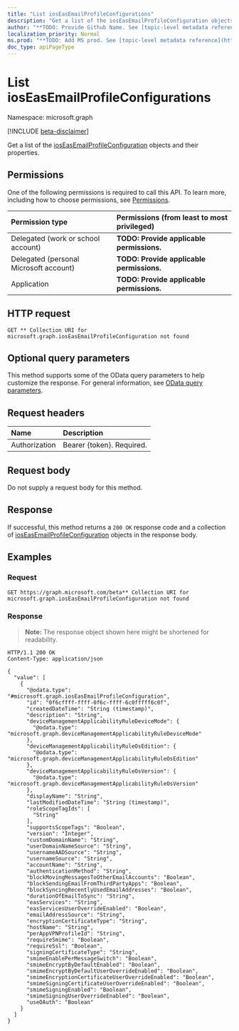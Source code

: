```yaml
---
title: "List iosEasEmailProfileConfigurations"
description: "Get a list of the iosEasEmailProfileConfiguration objects and their properties."
author: "**TODO: Provide Github Name. See [topic-level metadata reference](https://msgo.azurewebsites.net/add/document/guidelines/metadata.html#topic-level-metadata)**"
localization_priority: Normal
ms.prod: "**TODO: Add MS prod. See [topic-level metadata reference](https://msgo.azurewebsites.net/add/document/guidelines/metadata.html#topic-level-metadata)**"
doc_type: apiPageType
---
```


# List iosEasEmailProfileConfigurations
Namespace: microsoft.graph

[!INCLUDE [beta-disclaimer](../../includes/beta-disclaimer.md)]

Get a list of the [iosEasEmailProfileConfiguration](../resources/ioseasemailprofileconfiguration.md) objects and their properties.

## Permissions
One of the following permissions is required to call this API. To learn more, including how to choose permissions, see [Permissions](/graph/permissions-reference).

|Permission type|Permissions (from least to most privileged)|
|:---|:---|
|Delegated (work or school account)|**TODO: Provide applicable permissions.**|
|Delegated (personal Microsoft account)|**TODO: Provide applicable permissions.**|
|Application|**TODO: Provide applicable permissions.**|

## HTTP request

<!-- {
  "blockType": "ignored"
}
-->
``` http
GET ** Collection URI for microsoft.graph.iosEasEmailProfileConfiguration not found
```

## Optional query parameters
This method supports some of the OData query parameters to help customize the response. For general information, see [OData query parameters](/graph/query-parameters).

## Request headers
|Name|Description|
|:---|:---|
|Authorization|Bearer {token}. Required.|

## Request body
Do not supply a request body for this method.

## Response

If successful, this method returns a `200 OK` response code and a collection of [iosEasEmailProfileConfiguration](../resources/ioseasemailprofileconfiguration.md) objects in the response body.

## Examples

### Request
<!-- {
  "blockType": "request",
  "name": "list_ioseasemailprofileconfiguration"
}
-->
``` http
GET https://graph.microsoft.com/beta** Collection URI for microsoft.graph.iosEasEmailProfileConfiguration not found
```


### Response
>**Note:** The response object shown here might be shortened for readability.
<!-- {
  "blockType": "response",
  "truncated": true,
  "@odata.type": "Collection(microsoft.graph.iosEasEmailProfileConfiguration)"
}
-->
``` http
HTTP/1.1 200 OK
Content-Type: application/json

{
  "value": [
    {
      "@odata.type": "#microsoft.graph.iosEasEmailProfileConfiguration",
      "id": "0f6cffff-ffff-0f6c-ffff-6c0fffff6c0f",
      "createdDateTime": "String (timestamp)",
      "description": "String",
      "deviceManagementApplicabilityRuleDeviceMode": {
        "@odata.type": "microsoft.graph.deviceManagementApplicabilityRuleDeviceMode"
      },
      "deviceManagementApplicabilityRuleOsEdition": {
        "@odata.type": "microsoft.graph.deviceManagementApplicabilityRuleOsEdition"
      },
      "deviceManagementApplicabilityRuleOsVersion": {
        "@odata.type": "microsoft.graph.deviceManagementApplicabilityRuleOsVersion"
      },
      "displayName": "String",
      "lastModifiedDateTime": "String (timestamp)",
      "roleScopeTagIds": [
        "String"
      ],
      "supportsScopeTags": "Boolean",
      "version": "Integer",
      "customDomainName": "String",
      "userDomainNameSource": "String",
      "usernameAADSource": "String",
      "usernameSource": "String",
      "accountName": "String",
      "authenticationMethod": "String",
      "blockMovingMessagesToOtherEmailAccounts": "Boolean",
      "blockSendingEmailFromThirdPartyApps": "Boolean",
      "blockSyncingRecentlyUsedEmailAddresses": "Boolean",
      "durationOfEmailToSync": "String",
      "easServices": "String",
      "easServicesUserOverrideEnabled": "Boolean",
      "emailAddressSource": "String",
      "encryptionCertificateType": "String",
      "hostName": "String",
      "perAppVPNProfileId": "String",
      "requireSmime": "Boolean",
      "requireSsl": "Boolean",
      "signingCertificateType": "String",
      "smimeEnablePerMessageSwitch": "Boolean",
      "smimeEncryptByDefaultEnabled": "Boolean",
      "smimeEncryptByDefaultUserOverrideEnabled": "Boolean",
      "smimeEncryptionCertificateUserOverrideEnabled": "Boolean",
      "smimeSigningCertificateUserOverrideEnabled": "Boolean",
      "smimeSigningEnabled": "Boolean",
      "smimeSigningUserOverrideEnabled": "Boolean",
      "useOAuth": "Boolean"
    }
  ]
}
```

